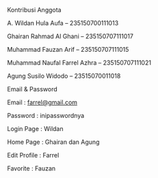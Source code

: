 Kontribusi Anggota

A. Wildan Hula Aufa – 235150700111013

Ghairan Rahmad Al Ghani – 235150707111017

Muhammad Fauzan Arif – 235150707111015

Muhammad Naufal Farrel Azhra – 235150707111021

Agung Susilo Widodo – 23515070011018

Email & Password

Email : farrel@gmail.com

Password : inipasswordnya

Login Page    : Wildan

Home Page     : Ghairan dan Agung

Edit Profile  : Farrel

Favorite    : Fauzan



